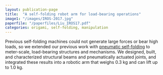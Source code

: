 ```yaml
---
layout: publication-page
title:  "A self-folding robot arm for load-bearing operations"
image1: "/images/IROS-2017.jpg"
paperfile: "/paperfiles/Liu_IROS17.pdf"
categories: origami, self-folding, manipulation
---
```


Previous self-folding machines could not generate large forces or bear high loads, so we extended our previous work with [pneumatic self-folding](/publications/ICRA-2015) to meter-scale, load-bearing structures and mechanisms. We designed, built, and characterized structural beams and pneumatically actuated joints, and integrated these results into a robotic arm that weighs 0.3 kg and can lift up to 1.0 kg.